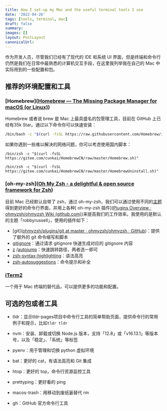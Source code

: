 ```yaml
---
title: How I set-up my Mac and the useful terminal tools I use
date: '2022-04-26'
tags: [tools, terminal, mac]
draft: false
summary:
images: []
layout: PostLayout
canonicalUrl:
---
```


作为开发人员，尽管我们已经有了现代的 IDE 和系统 UI 界面，但是终端和命令行仍然是我们在日常中最熟悉的计算机交互手段，在这里我列举我在自己的 Mac 中实际用到的一些配置和包。

## 推荐的环境配置和工具

### [Homebrew]([Homebrew — The Missing Package Manager for macOS (or Linux)](https://brew.sh/))
Homebrew 或者说 brew 是 Mac 上最具盛名的包管理工具，目前在 GitHub 上已经有35k Star。通过以下命令你可以快速安装：

```bash
/bin/bash -c "$(curl -fsSL https://raw.githubusercontent.com/Homebrew/install/HEAD/install.sh)"
```

如果你遇到一些难以解决的网络问题，你可以考虑使用国内脚本：

```bash:安装
/bin/zsh -c "$(curl -fsSL https://gitee.com/cunkai/HomebrewCN/raw/master/Homebrew.sh)"
```

```bash:卸载
/bin/zsh -c "$(curl -fsSL https://gitee.com/cunkai/HomebrewCN/raw/master/HomebrewUninstall.sh)"
```

### [oh-my-zsh]([Oh My Zsh - a delightful & open source framework for Zsh](https://ohmyz.sh/))

目前 Mac 已经默认自带了 zsh，通过 oh-my-zsh，我们可以通过使用不同的[主题](https://github.com/ohmyzsh/ohmyzsh/wiki/Themes)得到更好的命令行界面，并用上各种[ oh-my-zsh 插件]([Plugins Overview · ohmyzsh/ohmyzsh Wiki (github.com)](https://github.com/ohmyzsh/ohmyzsh/wiki/Plugins-Overview))来提高我们的工作效率。我使用的是默认的主题「robbyrussell」，使用的插件如下：

- [git]([ohmyzsh/plugins/git at master · ohmyzsh/ohmyzsh · GitHub](https://github.com/ohmyzsh/ohmyzsh/tree/master/plugins/git))：提供了额外的 git 命令缩写和脚本
- [gitignore](https://github.com/ohmyzsh/ohmyzsh/tree/master/plugins/gitignore)：通过请求 gitignore 快速生成对应的 gitignore 内容
- [z](https://github.com/ohmyzsh/ohmyzsh/tree/master/plugins/z) /[autojump]([autojump](https://github.com/ohmyzsh/ohmyzsh/tree/master/plugins/autojump))：快速跳转路径，两者选一即可
- [zsh-syntax-highlighting](https://github.com/zsh-users/zsh-syntax-highlighting/)：语法高亮
- [zsh-autosuggestions](https://github.com/zsh-users/zsh-autosuggestions)：命令提示和补全

### [iTerm2](https://iterm2.com/)

一个用于 Mac 终端的替代品，可以提供更多的功能和配置。

## 可选的包或者工具

- tldr：显示tldr-pages项目中命令行工具的简单帮助页面，提供命令行的常用例子和提示，比如`tldr tldr`

- nvm：安装、卸载或切换 Node.js 版本，支持「12.8」或「v16.13.1」等版本号，以及「稳定」、「系统」等标签

- pyenv：用于管理和切换 python 虚拟环境

- bat：更好的 cat，有语法高亮和 Git 集成

- htop：更好的 top，命令行资源监控工具

- prettyping：更好看的 ping

-  macos-trash：用移动到废纸篓替代 rm

- gh：GitHub 官方命令行工具

  